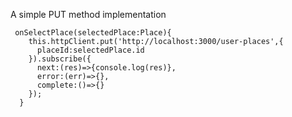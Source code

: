 A simple PUT method implementation

```
 onSelectPlace(selectedPlace:Place){
    this.httpClient.put('http://localhost:3000/user-places',{
      placeId:selectedPlace.id
    }).subscribe({
      next:(res)=>{console.log(res)},
      error:(err)=>{},
      complete:()=>{}
    });
  }
```
